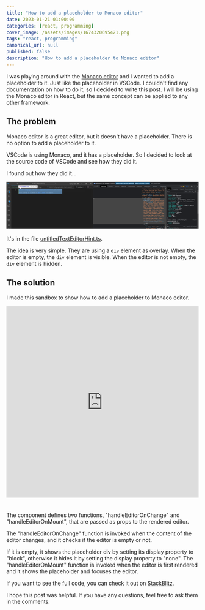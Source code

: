 ```yaml
---
title: "How to add a placeholder to Monaco editor"
date: 2023-01-21 01:00:00
categories: [react, programming]
cover_image: /assets/images/1674320695421.png
tags: "react, programming"
canonical_url: null
published: false
description: "How to add a placeholder to Monaco editor"
---
```


I was playing around with the [Monaco editor](https://microsoft.github.io/monaco-editor/) and I wanted to add a placeholder to it. Just like the placeholder in VSCode. I couldn't find any documentation on how to do it, so I decided to write this post. I will be using the Monaco editor in React, but the same concept can be applied to any other framework.

## The problem

Monaco editor is a great editor, but it doesn't have a placeholder. There is no option to add a placeholder to it.

VSCode is using Monaco, and it has a placeholder. So I decided to look at the source code of VSCode and see how they did it.

I found out how they did it...

![](/assets/images/1674320695435.png)

It's in the file [untitledTextEditorHint.ts](https://github.com/microsoft/vscode/blob/main/src/vs/workbench/contrib/codeEditor/browser/untitledTextEditorHint/untitledTextEditorHint.ts).

The idea is very simple. They are using a `div` element as overlay. When the editor is empty, the `div` element is visible. When the editor is not empty, the `div` element is hidden.

## The solution

I made this sandbox to show how to add a placeholder to Monaco editor.

<iframe style="width: 100%; height: 500px; border: none; padding-bottom: 20px" src="https://stackblitz.com/edit/react-ts-6egvre?embed=1&file=App.tsx&hideDevTools=1&theme=dark"></iframe>

The component defines two functions, "handleEditorOnChange" and "handleEditorOnMount", that are passed as props to the rendered editor.

The "handleEditorOnChange" function is invoked when the content of the editor changes, and it checks if the editor is empty or not.

If it is empty, it shows the placeholder div by setting its display property to "block", otherwise it hides it by setting the display property to "none". The "handleEditorOnMount" function is invoked when the editor is first rendered and it shows the placeholder and focuses the editor.

If you want to see the full code, you can check it out on [StackBlitz](https://stackblitz.com/edit/react-ts-6egvre?file=App.tsx).

I hope this post was helpful. If you have any questions, feel free to ask them in the comments.
